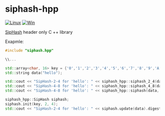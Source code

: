 # siphash-hpp

[![Linux](https://github.com/NewYaroslav/siphash-hpp/actions/workflows/CI-Linux.yml/badge.svg)](https://github.com/NewYaroslav/siphash-hpp/actions/workflows/CI-Linux.yml)
[![Win](https://github.com/NewYaroslav/siphash-hpp/actions/workflows/CI-Win.yml/badge.svg)](https://github.com/NewYaroslav/siphash-hpp/actions/workflows/CI-Win.yml)

[SipHash](https://en.wikipedia.org/wiki/SipHash) header only C ++ library

Exapmle:

```cpp
#include "siphash.hpp"

\\...

std::array<char, 16> key = {'0','1','2','3','4','5','6','7','8','9','A','B','C','D','E','F'};
std::string data("hello");

std::cout << "SipHash-2-4 for 'hello': " << siphash_hpp::siphash_2_4(data, key) << std::endl;
std::cout << "SipHash-4-8 for 'hello': " << siphash_hpp::siphash_4_8(data, key) << std::endl;
std::cout << "SipHash-4-8 for 'hello': " << siphash_hpp::siphash(data, key, 4, 8) << std::endl;

siphash_hpp::SipHash siphash;
siphash.init(key, 2, 4);
std::cout << "SipHash-2-4 for 'hello': " << siphash.update(data).digest() << std::endl;
```






